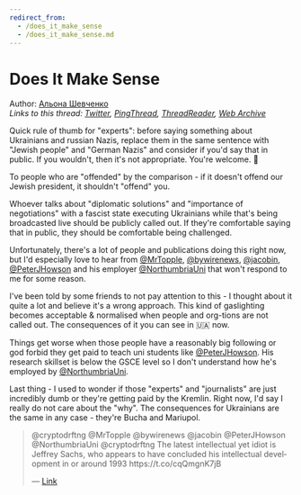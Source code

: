 ```yaml
---
redirect_from:
  - /does_it_make_sense
  - /does_it_make_sense.md
---
```

# Does It Make Sense

Author: [Альона Шевченко](https://twitter.com/cryptodrftng)  
*Links to this thread: [Twitter](https://twitter.com/cryptodrftng/status/1517237532131479552), [PingThread](https://pingthread.com/thread/1517237532131479552), [ThreadReader](https://threadreaderapp.com/thread/1517237532131479552.html), [Web Archive](https://web.archive.org/web/*/https://twitter.com/cryptodrftng/status/1517237532131479552)*

Quick rule of thumb for "experts": before saying something about Ukrainians and russian Nazis, replace them in the same sentence with "Jewish people" and "German Nazis" and consider if you'd say that in public. If you wouldn't, then it's not appropriate. You're welcome. 🙂

To people who are "offended" by the comparison - if it doesn't offend our Jewish president, it shouldn't "offend" you.

Whoever talks about "diplomatic solutions" and "importance of negotiations" with a fascist state executing Ukrainians while that's being broadcasted live should be publicly called out. If they're comfortable saying that in public, they should be comfortable being challenged.

Unfortunately, there's a lot of people and publications doing this right now, but I'd especially love to hear from [@MrTopple](https://twitter.com/MrTopple), [@bywirenews](https://twitter.com/bywirenews), [@jacobin](https://twitter.com/jacobin), [@PeterJHowson](https://twitter.com/PeterJHowson) and his employer [@NorthumbriaUni](https://twitter.com/NorthumbriaUni) that won't respond to me for some reason.

I've been told by some friends to not pay attention to this - I thought about it quite a lot and believe it's a wrong approach. This kind of gaslighting becomes acceptable & normalised when people and org-tions are not called out. The consequences of it you can see in 🇺🇦 now.

Things get worse when those people have a reasonably big following or god forbid they get paid to teach uni students like [@PeterJHowson](https://twitter.com/PeterJHowson). His research skillset is below the GSCE level so I don't understand how he's employed by [@NorthumbriaUni](https://twitter.com/NorthumbriaUni).

Last thing - I used to wonder if those "experts" and "journalists" are just incredibly dumb or they're getting paid by the Kremlin.
Right now, I'd say I really do not care about the "why". The consequences for Ukrainians are the same in any case - they're Bucha and Mariupol.

<blockquote class="twitter-tweet">
    <p lang="en" dir="ltr">
    @cryptodrftng @MrTopple @bywirenews @jacobin @PeterJHowson @NorthumbriaUni @cryptodrftng The latest intellectual yet idiot is Jeffrey Sachs, who appears to have concluded his intellectual development in or around 1993 https://t.co/cqQmgnK7jB<br />
    </p>
    &mdash; <a href="https://twitter.com/djw155/status/1517238941610434560">Link</a>
</blockquote>
